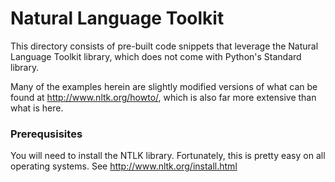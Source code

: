 # Natural Language Toolkit
This directory consists of pre-built code snippets that leverage the Natural Language Toolkit library, which does not come with Python's Standard library.

Many of the examples herein are slightly modified versions of what can be found at http://www.nltk.org/howto/, which is also far more extensive than what is here.

### Prerequsisites
You will need to install the NTLK library. Fortunately, this is pretty easy on all operating systems. See http://www.nltk.org/install.html